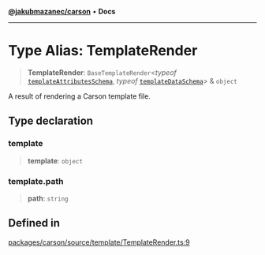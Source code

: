 [**@jakubmazanec/carson**](../README.md) • **Docs**

---

# Type Alias: TemplateRender

> **TemplateRender**: `BaseTemplateRender`\<_typeof_
> [`templateAttributesSchema`](../variables/templateAttributesSchema.md), _typeof_
> [`templateDataSchema`](../variables/templateDataSchema.md)\> & `object`

A result of rendering a Carson template file.

## Type declaration

### template

> **template**: `object`

### template.path

> **path**: `string`

## Defined in

[packages/carson/source/template/TemplateRender.ts:9](https://github.com/jakubmazanec/tools/blob/4ad59c6b8eb7868ab1902d25f4c1aae28b28a6e4/packages/carson/source/template/TemplateRender.ts#L9)
